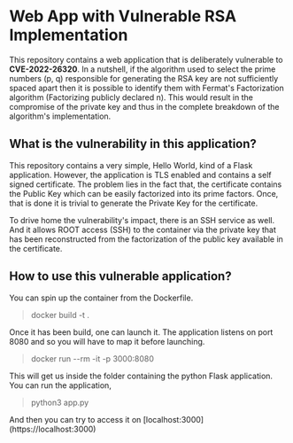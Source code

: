 # Web App with Vulnerable RSA Implementation 

This repository contains a web application that is deliberately vulnerable to **CVE-2022-26320**. 
In a nutshell, if the algorithm used to select the prime numbers (p, q) responsible for generating the RSA key are not sufficiently spaced apart then it is possible 
to identify them with Fermat's Factorization algorithm (Factorizing publicly declared n). This would result in the compromise of the private key and thus in the complete breakdown of the algorithm's implementation. 

## What is the vulnerability in this application?

This repository contains a very simple, Hello World, kind of a Flask application. However, the application is TLS enabled and contains a self signed certificate. 
The problem lies in the fact that, the certificate contains the Public Key which can be easily factorized into its prime factors. Once, that is done it is trivial to generate the Private Key for the certificate. 

To drive home the vulnerability's impact, there is an SSH service as well. 
And it allows ROOT access (SSH) to the container via the private key that has been reconstructed from the factorization of the public key available in the certificate. 

## How to use this vulnerable application?

You can spin up the container from the Dockerfile. 

> docker build -t <appname> . 

Once it has been build, one can launch it. The application listens on port 8080 and so you will have to map it before launching.

> docker run --rm -it -p 3000:8080 <appname> 

This will get us inside the folder containing the python Flask application. You can run the application,

> python3 app.py 

And then you can try to access it on [localhost:3000] (https://localhost:3000)
